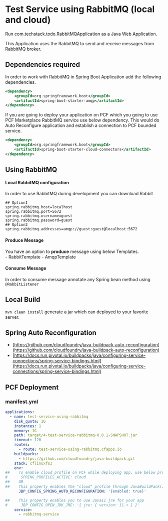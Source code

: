 # Test Service using RabbitMQ (local and cloud)

Run com.techstack.todo.RabbitMQApplication as a Java Web Application.

This Application uses the RabbitMQ to send and receive messages from RabbitMQ broker.

## Dependencies required
In order to work with RabbitMQ in Spring Boot Application add the following dependencies.
```xml
<dependency>
    <groupId>org.springframework.boot</groupId>
    <artifactId>spring-boot-starter-amqp</artifactId>
</dependency>
```

If you are going to deploy your application on PCF which you going to use PCF Marketplace RabbitMQ service use below
dependency. This would do Auto Reconfigure application and establish a connection to PCF bounded service.
```xml
<dependency>
    <groupId>org.springframework.boot</groupId>
    <artifactId>spring-boot-starter-cloud-connectors</artifactId>
</dependency>
```

## Using RabbitMQ

#### Local RabbitMQ configuration
In order to use RabbitMQ during development you can download Rabbit
```properties
## Option1
spring.rabbitmq.host=localhost
spring.rabbitmq.port=5672
spring.rabbitmq.username=guest
spring.rabbitmq.password=guest
## Option2
spring.rabbitmq.addresses=amqp://guest:guest@localhost:5672
```

#### Produce Message
You have an option to **produce** message using below Templates.  
    - RabbitTemplate
    - AmqpTemplate
    
#### Consume Message
In order to consume message annotate any Spring bean method using `@RabbitListener`    

## Local Build

`mvn clean install` generate a jar which can deployed to your favorite server.

## Spring Auto Reconfiguration

- [https://github.com/cloudfoundry/java-buildpack-auto-reconfiguration](https://github.com/cloudfoundry/java-buildpack-auto-reconfiguration)
- [https://docs.run.pivotal.io/buildpacks/java/configuring-service-connections/spring-service-bindings.html](https://docs.run.pivotal.io/buildpacks/java/configuring-service-connections/spring-service-bindings.html)

## PCF Deployment 

### manifest.yml

```yaml
applications:
  - name: test-service-using-rabbitmq
    disk_quota: 1G
    instances: 1
    memory: 1G
    path: target/4-test-service-rabbitmq-0.0.1-SNAPSHOT.jar
    timeout: 120
    routes:
      - route: test-service-using-rabbitmq.cfapps.io
    buildpacks:
      - https://github.com/cloudfoundry/java-buildpack.git
    stack: cflinuxfs3
    env:
##    To enable cloud profile on PCF while deploying app, use below property
#      SPRING_PROFILES_ACTIVE: cloud
##    OR
##    This property enables the "cloud" profile through JavaBuildPack(JBP) Configuration using Spring Auto Reconfiguration
      JBP_CONFIG_SPRING_AUTO_RECONFIGURATION: '{enabled: true}'

##    This property enables you to use Java11 jre for your app
#      JBP_CONFIG_OPEN_JDK_JRE: '{ jre: { version: 11.+ } }'
    service:
      - rabbitmq-service
 ```